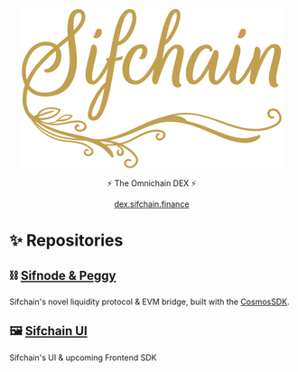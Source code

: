 <p align="center"><a href="https://alexandriasrevenge.herokuapp.com/" target="_blank" rel="noopener noreferrer"><img src="https://raw.githubusercontent.com/Sifchain/.github/main/assets/Sifchain%20Logo.svg"/>
</a></p>
<p align="center">
⚡️ The Omnichain DEX ⚡️
</p>
<p align="center">
  <a href="https://dex.sifchain.finance">dex.sifchain.finance</a>
</p>

# ✨ Repositories

## ⛓ [Sifnode & Peggy](https://github.com/Sifchain/sifnode) 
Sifchain's novel liquidity protocol & EVM bridge, built with the [CosmosSDK](https://github.com/cosmos/cosmos-sdk).


## 🖼 [Sifchain UI](https://github.com/Sifchain/sifchain-ui) 
Sifchain's UI & upcoming Frontend SDK
